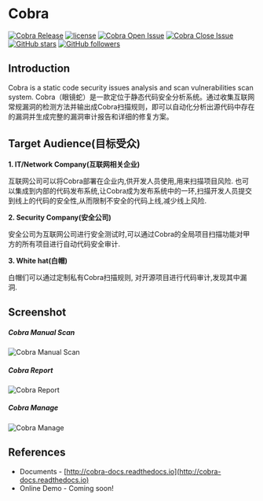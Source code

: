 # Cobra
 [![Cobra Release](https://img.shields.io/github/release/wufeifei/cobra.svg)](https://github.com/wufeifei/cobra/releases)
 [![license](https://img.shields.io/github/license/mashape/apistatus.svg?maxAge=2592000)](https://github.com/wufeifei/cobra/blob/master/LICENSE)
 [![Cobra Open Issue](https://img.shields.io/github/issues-raw/wufeifei/cobra.svg)](https://github.com/wufeifei/cobra/issues)
 [![Cobra Close Issue](https://img.shields.io/github/issues-closed-raw/wufeifei/cobra.svg)](https://github.com/wufeifei/cobra/issues?q=is%3Aissue+is%3Aclosed)
 [![GitHub stars](https://img.shields.io/github/stars/wufeifei/cobra.svg?style=social&label=Star)](https://github.com/wufeifei/cobra/stargazers)
 [![GitHub followers](https://img.shields.io/github/followers/wufeifei.svg?style=social&label=Follow&maxAge=2592000)](https://github.com/wufeifei)

## Introduction
Cobra is a static code security issues analysis and scan vulnerabilities scan system.
Cobra（眼镜蛇）是一款定位于静态代码安全分析系统。通过收集互联网常规漏洞的检测方法并输出成Cobra扫描规则，即可以自动化分析出源代码中存在的漏洞并生成完整的漏洞审计报告和详细的修复方案。

## Target Audience(目标受众)
**1. IT/Network Company(互联网相关企业)**

互联网公司可以将Cobra部署在企业内,供开发人员使用,用来扫描项目风险.
也可以集成到内部的代码发布系统,让Cobra成为发布系统中的一环,扫描开发人员提交到线上的代码的安全性,从而限制不安全的代码上线,减少线上风险.

**2. Security Company(安全公司)**

安全公司为互联网公司进行安全测试时,可以通过Cobra的全局项目扫描功能对甲方的所有项目进行自动代码安全审计.

**3. White hat(白帽)**

白帽们可以通过定制私有Cobra扫描规则, 对开源项目进行代码审计,发现其中漏洞.


## Screenshot
##### Cobra Manual Scan
![Cobra Manual Scan](https://raw.githubusercontent.com/wufeifei/cobra/master/docs/MANUAL.png)
##### Cobra Report
![Cobra Report](https://raw.githubusercontent.com/wufeifei/cobra/master/docs/REPORT.png)
##### Cobra Manage
![Cobra Manage](https://raw.githubusercontent.com/wufeifei/cobra/master/docs/MANAGE.png)

## References
- Documents - [http://cobra-docs.readthedocs.io](http://cobra-docs.readthedocs.io)
- Online Demo - Coming soon!

